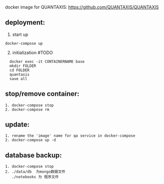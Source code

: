 docker image for QUANTAXIS: https://github.com/QUANTAXIS/QUANTAXIS

## deployment:
1. start up 
```
docker-compose up
```
2. initialization  #TODO

```
  docker exec -it CONTAINERNAME base
  mkdir FOLDER
  cd FOLDER
  quantaxis
  save all
```

## stop/remove container:
```
1. docker-compose stop
2. docker-compose rm
```

## update:
```
1. rename the 'image' name for qa service in docker-compose
2. docker-compose up -d
```

## database backup:
```
1. docker-compose stop
2. ./data/db  为mongo数据文件
   ./notebooks 为 程序文件
```
